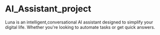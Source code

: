 # AI_Assistant_project
Luna is an intelligent,conversational AI assistant designed to simplify your digital life. Whether you're looking to automate tasks or get quick answers.

